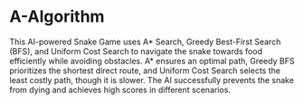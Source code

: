 # A-Algorithm 
This AI-powered Snake Game uses A* Search, Greedy Best-First Search (BFS), and Uniform Cost Search to navigate the snake towards food efficiently while avoiding obstacles. A* ensures an optimal path, Greedy BFS prioritizes the shortest direct route, and Uniform Cost Search selects the least costly path, though it is slower. The AI successfully prevents the snake from dying and achieves high scores in different scenarios.
